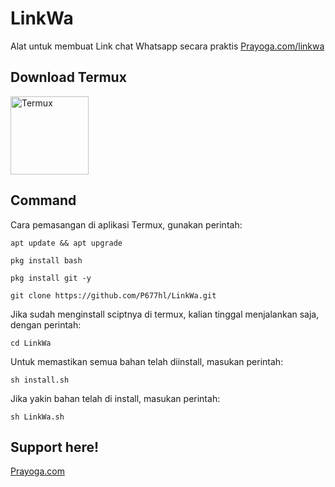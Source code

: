 # LinkWa


Alat untuk membuat Link chat Whatsapp secara praktis [Prayoga.com/linkwa](https://github.com/P677hl/LinkWa.git)

<h2> Download Termux</h2>


<a href="https://play.google.com/store/apps/details?id=com.termux" target="black"><img align="center" src="https://semawur.com/img/download_1.png" alt="Termux" width="125px" /></a>

<h2> Command</h2>


Cara pemasangan di aplikasi Termux, gunakan perintah:
```
apt update && apt upgrade
```
```
pkg install bash
```
```
pkg install git -y
```
```
git clone https://github.com/P677hl/LinkWa.git
```
Jika sudah menginstall sciptnya di termux, kalian tinggal menjalankan saja, dengan perintah:
```
cd LinkWa
```
Untuk memastikan semua bahan telah diinstall, masukan perintah:
```
sh install.sh
```
Jika yakin bahan telah di install, masukan perintah:
```
sh LinkWa.sh
```

<h2> Support here!</h2>


[Prayoga.com](https://desty.page/prayogabrd)
